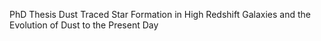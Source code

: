 PhD Thesis
Dust Traced Star Formation in High Redshift Galaxies and the Evolution of Dust to the Present Day
